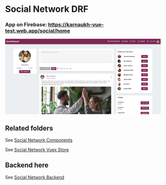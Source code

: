 # Social Network DRF

### App on Firebase: <https://karnaukh-vue-test.web.app/social/home>

![Social Network screenshot](https://github.com/SerhiiKarnaukh/vue-test-manager/blob/main/src/views/social/social_network_main.jpg)

## Related folders

See [Social Network Components](https://github.com/SerhiiKarnaukh/vue-test-manager/tree/main/src/components/social)

See [Social Network Vuex Store](https://github.com/SerhiiKarnaukh/vue-test-manager/tree/main/src/store/modules/socialNetworkData)

## Backend here

See [Social Network Backend](https://django.karnaukh-webdev.com/category/django/social-network-drf/)
